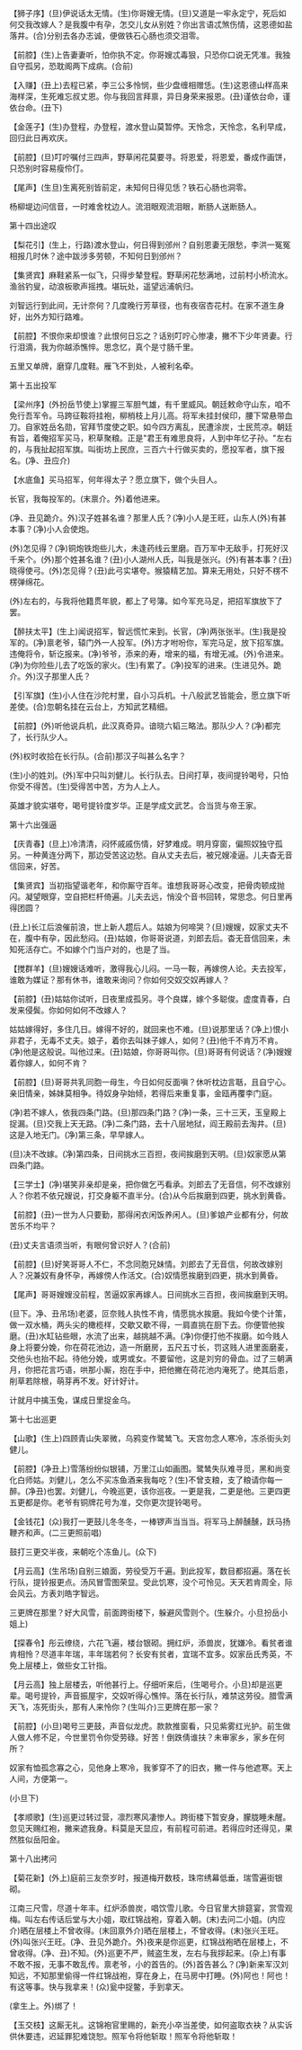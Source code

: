 <!-- { "loadSidebar": true } -->
【狮子序】(旦)伊说话太无情。(生)你哥嫂无情。(旦)又道是一牢永定宁，死后如何交我改嫁人？是我腹中有孕，怎交儿女从别姓？你出言语忒煞伤情，这恩德如盐落井。(合)分别去各办志诚，便做铁石心肠也须交泪零。

【前腔】(生)上告妻妻听，怕你执不定。你哥嫂忒毒狠，只恐你口说无凭准。我独自守孤另，恐耽阁两下成病。(合前)

【入赚】(丑上)去程已紧，李三公多怜悯，些少盘缠相赠恁。(生)这恩德山样高来海样深，生死难忘叔丈恩。你与我回言拜禀，异日身荣来报恩。(丑)谨依台命，谨依台命。(丑下)

【金莲子】(生)办登程，办登程，渡水登山莫暂停。天怜念，天怜念，名利早成，回归此日再欢庆。

【前腔】(旦)叮咛嘱付三四声，野草闲花莫要寻。将恩爱，将恩爱，番成作画饼，只恐别时容易瘦伶仃。

【尾声】(生旦)生离死别皆前定，未知何日得见恁？铁石心肠也洞零。

杨柳堤边问信音，一时难舍枕边人。流泪眼观流泪眼，断肠人送断肠人。

第十四出途叹

【梨花引】(生上，行路)渡水登山，何日得到邠州？自别恩妻无限愁，李洪一冤冤相报几时休？途中跋涉多劳顿，不知何日到邠州？

【集贤宾】麻鞋紧系一似飞，只得步辇登程。野草闲花愁满地，过前村小桥流水。渔翁钓叟，动浪板歌声摇拽。堪玩处，遥望远浦帆归。

刘智远行到此间，无计奈何？几度晚行芳草径，也有夜宿杏花村。在家不道生身好，出外方知行路难。

【前腔】不恨你来却恨谁？此恨何日忘之？话别叮咛心惨凄，撇不下少年贤妻。行行泪滴，我为你越添憔悴。思念忆，真个是寸肠千里。

五里又单牌，磨穿几度鞋。雁飞不到处，人被利名牵。

第十五出投军

【梁州序】(外扮岳节使上)掌握三军胆气雄，有千里威风。朝廷敕命守山东，咱不免行吾军令。马跨征鞍将挂袍，柳梢枝上月儿高。将军未挂封侯印，腰下常悬带血刀。自家姓岳名勋，官拜节度使之职。如今四方离乱，民遭涂炭，士民荒凉。朝廷有旨，着俺招军买马，积草聚粮。正是"君王有难思良将，人到中年忆子孙。"左右的，与我扯起招军旗。叫街坊上民庶，三百六十行做买卖的，愿投军者，旗下报名。(净、丑应介)

【水底鱼】买马招军，何年得太子？愿立旗下，做个头目人。

长官，我每投军的。(末禀介。外)着他进来。

(净、丑见跪介。外)汉子姓甚名谁？那里人氏？(净)小人是王旺，山东人(外)有甚本事？(净)小人会使炮。

(外)怎见得？(净)铜炮铁炮些儿大，未逢药线云里磨。百万军中无敌手，打死好汉千来个。(外)那个姓甚名谁？(丑)小人湖州人氏，叫我是张兴。(外)有甚本事？(丑)晓得使弓。(外)怎见得？(丑)此弓实堪夸。猴猿精艺加。算来无用处，只好不楞不楞弹绵花。

(外)左右的，与我将他籍贯年貌，都上了号簿。如今军充马足，把招军旗放下了罢。

【醉扶太平】(生上)闻说招军，智远慌忙来到。长官，(净)两张张半。(生)我是投军的。(净)禀老爷，辕门外一人投军。(外)方才咐吩你，军完马足，放下招军旗。违俺将令，斩讫报来。(净)爷爷，添来的寿，增来的福，有增无减。(外)令进来。(净)为你险些儿去了吃饭的家火。(生)有累了。(净)投军的进来。(生进见外。跪介。外)汉子那里人氏？

【引军旗】(生)小人住在沙陀村里，自小习兵机。十八般武艺皆能会，愿立旗下听差使。(合)忽朝名挂在云台上，方知武艺精细。

【前腔】(外)听他说兵机，此汉真奇异。谙晓六韬三略法。那队少人？(净)都完了，长行队少人。

(外)权时收拾在长行队。(合前)那汉子叫甚么名字？

(生)小的姓刘。(外)军中只叫刘健儿。长行队去。日间打草，夜间提铃喝号，只怕你受不得苦。(生)受得苦中苦，方为人上人。

英雄才貌实堪夸，喝号提铃度岁华。正是学成文武艺。合当货与帝王家。

第十六出强逼

【庆青春】(旦上)冷清清，闷怀戚戚伤情，好梦难成。明月穿窗，偏照奴独守孤另。一种黄连分两下，那边受苦这边愁。自从丈夫去后，被兄嫂凌逼。儿夫杳无音信回来，好苦。

【集贤宾】当初指望谐老年，和你厮守百年。谁想我哥哥心改变，把骨肉顿成抛闪。凝望眼穿，空自把栏杆倚遍。儿夫去远，悄没个音书回转，常思念。何日里再得团圆？

(丑上)长江后浪催前浪，世上新人趱后人。姑娘为何啼哭？(旦)嫂嫂，奴家丈夫不在，腹中有孕，因此愁闷。(丑)姑娘，你哥哥说道，刘郎去后。杳无音信回来，未知死活存亡。不如嫁个门当户对的，也是了当。

【搅群羊】(旦)嫂嫂话难听，激得我心儿闷。一马一鞍，再嫁傍人论。夫去投军，谁敢为媒证？那有休书，谁敢来询问？你如何交奴交奴再嫁人？

【前腔】(丑)姑姑你试听，日夜里成孤另。寻个良媒，嫁个多聪俊。虚度青春，白发来侵鬓。你如何如何不改嫁人？

姑姑嫁得好，多住几日。嫁得不好的，就回来也不难。(旦)说那里话？(净上)恨小非君子，无毒不丈夫。娘子，着你去叫妹子嫁人，如何？(丑)他千不肯万不肯。(净)他是这般说。叫他过来。(丑)姑娘，你哥哥叫你。(旦)哥哥有何说话？(净)嫂嫂着你嫁人，如何不肯？

【前腔】(旦)哥哥共乳同胞一母生，今日如何反面嗔？休听枕边言聒，且自宁心。亲旧情亲，姊妹莫相争。待奴身孕始倾，若得后来重复事，金瓯再覆李门庭。

(净)若不嫁人，依我四条门路。(旦)那四条门路？(净)一条，三十三天，玉皇殿上捉漏。(旦)交我上天无路。(净)二条门路，去十八层地狱，阎王殿前去淘井。(旦)这是入地无门。(净)第三条，早早嫁人。

(旦)决不改嫁。(净)第四条，日间挑水三百担，夜间挨磨到天明。(旦)奴家愿从第四条门路。

【三学士】(净)堪笑非亲却是亲，把你做乞丐看承。刘郎去了无音信，何不改嫁别人？你若不依兄嫂说，打交身躯不直半分。(合)从今后挨磨到四更，挑水到黄昏。

【前腔】(丑)一世为人只要勤，那得闲衣闲饭养闲人。(旦)爹娘产业都有分，何故苦乐不均平？

(丑)丈夫言语须当听，有眼何曾识好人？(合前)

【前腔】(旦)好笑哥哥人不仁，不念同胞兄妹情。刘郎去了无音信，何故改嫁别人？况兼奴有身怀孕，再嫁傍人作活文。(合)奴情愿挨磨到四更，挑水到黄昏。

【尾声】哥哥嫂嫂没前程，苦逼奴家再嫁人。日间挑水三百担，夜间挨磨到天明。

(旦下。净、丑吊场)老婆，叵奈贱人执性不肯，情愿挑水挨磨。我如今使个计策，做一双水桶，两头尖的橄榄样，交歇又歇不得，一肩直挑在厨下去。你便管他挨磨。(丑)水缸钻些眼，水流了出来，越挑越不满。(净)你便打他不挨磨。如今贱人身上将要分娩，你在荷花池边，造一所磨房，五尺五寸长，罚这贱人进里面磨麦，交他头也抬不起。待他分娩，或男或女。不要留他，这是刘穷的骨血。过了三朝满月，你把花言巧语，哄那小厮，抱在手中，把他撇在荷花池内淹死了。绝其后患，削草若除根，萌芽再不发。好计好计。

计就月中擒玉兔，谋成日里捉金乌。

第十七出巡更

【山歌】(生上)四顾青山失翠微，乌鸦变作鹭鸶飞。天宫勿念人寒冷，冻杀街头刘健儿。

【前腔】(净丑上)雪落纷纷似银铺，万里江山如画图。鹭鸶失队难寻觅，黑和尚变化白师姑。刘健儿，怎么不买冻鱼酒来我每吃？(生)不曾支粮，支了粮请你每一醉。(净丑)也罢。刘健儿，今晚巡更，该你巡夜。一更是我，二更是他。三更四更五更都是你。老爷有铜牌花号为准，交你更次提铃喝号。

【金钱花】(众)我打一更鼓儿冬冬冬，一棒锣声当当当。将军马上醉醺醺，跃马扬鞭齐和声。(二三更照前唱)

鼓打三更交半夜，来朝吃个冻鱼儿。(众下)

【月云高】(生吊场)自别三娘面，劳役受万千遍。到此投军，数目都招遍。落在长行队，提铃报更点。汤风冒雪图荣显。受此饥寒，没个可怜见。天天若肯周全，际会风云。方表刘皓字智远。

三更牌在那里？好大风雪，前面跨街楼下，躲避风雪则个。(生躲介。小旦扮岳小姐上)

【探春令】彤云缭绕，六花飞遍，楼台银砌。拥红炉，添兽炭，犹嫌冷。看贫者谁肯相怜？尽道丰年瑞，丰年瑞若何？长安有贫者，宜瑞不宜多。奴家岳氏秀英，不免上层楼上，做些女工针指。

【月云高】独上层楼去，听他甚行上。仔细听来后，(生喝号介。小旦)却是巡更辈。喝号提铃，声音振屋宇，交奴听得心憔悴。落在长行队，难禁这劳役。腊雪满天飞，冻死街头，那有人来怜你？(生叫介)三更牌在那一家？

【前腔】(小旦)喝号三更鼓，声音似龙虎。款款推窗看，只见紫雾红光护。前生做人做人修不足，今世里罚令你受劳碌。好苦！倒跌倩谁扶？未审家乡，家乡在何所？

奴家有恤孤念寡之心，见他身上寒冷，我爹穿不了的旧衣，撇一件与他遮寒。天上人间，方便第一。

(小旦下)

【孝顺歌】(生)巡更过转过营，凛烈寒风凄惨人。跨街楼下暂安身，朦胧睡未醒。忽见天赐红袍，撇来遮我身。料莫是天显应，有前程可前进。若得应时还得见，果然胜似岳阳金。

第十八出拷问

【菊花新】(外上)庭前三友奈岁时，报道梅开数枝，珠帘绣幕低垂，瑞雪遍街银砌。

江南三尺雪，尽道十年丰。红炉添兽炭，唱饮雪儿歌。今日官里大排筵宴，赏雪观梅。叫左右传话后堂与大小姐，取红锦战袍，穿着入朝。(末)去问二小姐。(内应介)晒在层楼上不曾收得。(末回禀外介)晒在层楼上，不曾收得。(末)张兴王旺。(外)叫张兴王旺。(净、丑见外跪介。外)夜来是你巡更，红锦战袍晒在层楼上，不曾收得。(净、丑)不知。(外)巡更不严，贼盗生发，左右与我拶起来。(杂上)有事不敢不报，无事不敢乱传。禀老爷，小的首告的。(外)首告甚么？(净)新来军汉刘知远，不知那里偷得一件红锦战袍，穿在身上，在马房中打睡。(外)阿也！阿也！有这等事。快与我拿来！(众)瓮中捉鳖，手到拿天。

(拿生上。外)绑了！

【玉交枝】这厮无礼。这锦袍官里赐的，新充小卒当差使，如何盗取衣袂？从实诉供休要违，迟延罪犯难饶恕。照军令将他斩取！照军令将他斩取！

